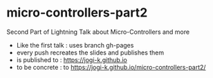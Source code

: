 # micro-controllers-part2
Second Part of Lightning Talk about Micro-Controllers and more

* Like the first talk : uses branch gh-pages
* every push recreates the slides and publishes them
* is published to : https://jogi-k.github.io
* to be concrete : to https://jogi-k.github.io/micro-controllers-part2/

